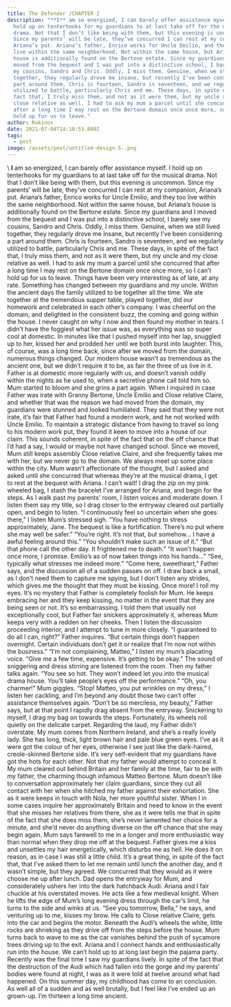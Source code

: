 ```yaml
---
title: The Defender /CHAPTER 2
description: "**I** am so energized, I can barely offer assistance myself. I
  hold up on tenterhooks for my guardians to at last take off for the musical
  drama. Not that I don’t like being with them, but this evening is uncommon.
  Since my parents’ will be late, they’ve concurred I can rest at my companion,
  Ariana’s put. Ariana’s father, Enrico works for Uncle Emilio, and they too
  live within the same neighborhood. Not within the same house, but Ariana’s
  house is additionally found on the Bertone estate. Since my guardians and I
  moved from the bequest and I was put into a distinctive school, I barely see
  my cousins, Sandro and Chris. Oddly, I miss them. Genuine, when we still lived
  together, they regularly drove me insane, but recently I’ve been considering a
  part around them. Chris is fourteen, Sandro is seventeen, and we regularly
  utilized to battle, particularly Chris and me. These days, in spite of the
  fact that, I truly miss them, and not as it were them, but my uncle and my
  close relative as well. I had to ask my mum a parcel until she concurred that
  after a long time I may rest on the Bertone domain once once more, so I can’t
  hold up for us to leave."
author: Rokinos
date: 2021-07-04T14:10:53.880Z
tags:
  - post
image: /assets/post/untitled-design-5-.png
---
```

\    **I** am so energized, I can barely offer assistance myself. I hold up on tenterhooks for my guardians to at last take off for the musical drama. Not that I don’t like being with them, but this evening is uncommon. Since my parents’ will be late, they’ve concurred I can rest at my companion, Ariana’s put. Ariana’s father, Enrico works for Uncle Emilio, and they too live within the same neighborhood. Not within the same house, but Ariana’s house is additionally found on the Bertone estate. Since my guardians and I moved from the bequest and I was put into a distinctive school, I barely see my cousins, Sandro and Chris. Oddly, I miss them. Genuine, when we still lived together, they regularly drove me insane, but recently I’ve been considering a part around them. Chris is fourteen, Sandro is seventeen, and we regularly utilized to battle, particularly Chris and me. These days, in spite of the fact that, I truly miss them, and not as it were them, but my uncle and my close relative as well. I had to ask my mum a parcel until she concurred that after a long time I may rest on the Bertone domain once once more, so I can’t hold up for us to leave. 
Things have been very interesting as of late, at any rate. Something has changed between my guardians and my uncle. Within the ancient days the family utilized to be together all the time. We ate together at the tremendous supper table, played together, did our homework and celebrated in each other’s company. I was cheerful on the domain, and delighted in the consistent buzz, the coming and going within the house. I never caught on why I now and then found my mother in tears. I didn’t have the foggiest what her issue was, as everything was so super cool at domestic.
In minutes like that I pushed myself into her lap, snuggled up to her, kissed her and prodded her until we both burst into laughter. This, of course, was a long time back, since after we moved from the domain, numerous things changed. Our modern house wasn’t as tremendous as the ancient one, but we didn’t require it to be, as fair the three of us live in it. Father is at domestic more regularly with us, and doesn’t vanish oddly within the nights as he used to, when a secretive phone call told him so. Mum started to bloom and she grins a part again.
When I inquired in case Father was irate with Granny Bertone, Uncle Emilio and Close relative Claire, and whether that was the reason we had moved from the domain, my guardians were stunned and looked humiliated. They said that they were not irate, it’s fair that Father had found a modern work, and he not worked with Uncle Emilio. To maintain a strategic distance from having to travel so long to his modern work put, they found it keen to move into a house of our claim. This sounds coherent, in spite of the fact that on the off chance that I’d had a say, I would or maybe not have changed school. Since we moved, Mum still keeps assembly Close relative Claire, and she frequently takes me with her, but we never go to the domain. We always meet up some place within the city.
Mum wasn’t affectionate of the thought, but I asked and asked until she concurred that whereas they’re at the musical drama, I get to rest at the bequest with Ariana. I can’t wait! I drag the zip on my pink wheeled bag, I stash the bracelet I’ve arranged for Ariana, and begin for the steps. As I walk past my parents’ room, I listen voices and moderate down. I listen them say my title, so I drag closer to the entryway cleared out partially open, and begin to listen.
 “I continuously feel so uncertain when she goes there,” I listen Mum’s stressed sigh.
“You have nothing to stress approximately, Jane. The bequest is like a fortification. There’s no put where she may well be safer.” “You’re right. It’s not that, but somehow… I have a awful feeling around this.” “You shouldn’t make such an issue of it.” “But that phone call the other day. It frightened me to death.” “It won’t happen once more, I promise. Emilio’s as of now taken things into his hands…” “See, typically what stresses me indeed more.” “Come here, sweetheart,” Father says, and the discussion all of a sudden passes on off. I draw back a small, as I don’t need them to capture me spying, but I don’t listen any strides, which gives me the thought that they must be kissing. Once more! I roll my eyes.
It’s no mystery that Father is completely foolish for Mum. He keeps embracing her and they keep kissing, no matter in the event that they are being seen or not. It’s so embarrassing. I told them that usually not exceptionally cool, but Father fair snickers approximately it, whereas Mum keeps very with a redden on her cheeks. Then I listen the discussion proceeding interior, and I attempt to tune in more closely.
“I guaranteed to do all I can, right?” Father inquires. “But certain things don’t happen overnight. Certain individuals don’t get it or realize that I’m now not within the business.” “I’m not complaining, Matteo,” I listen my mum’s placating voice. “Give me a few time, expensive. It’s getting to be okay.” The sound of sniggering and dress stirring are listened from the room. Then my father talks again. “You see so hot. They won’t indeed let you into the musical drama house. You’ll take people’s eyes off the performance.” “Oh, you charmer!” Mum giggles. “Stop! Matteo, you put wrinkles on my dress,” I listen her cackling, and I’m beyond any doubt those two can’t offer assistance themselves again.
“Don’t be so merciless, my beauty,” Father says, but at that point I rapidly drag absent from the entryway. Snickering to myself, I drag my bag on towards the steps. Fortunately, its wheels roll quietly on the delicate carpet. Regarding the laud, my Father didn’t overstate. My mum comes from Northern Ireland, and she’s a really lovely lady. She has long, thick, light brown hair and pale blue green eyes. I’ve as it were got the colour of her eyes, otherwise I see just like the dark-haired, creole-skinned Bertone side. It’s very self-evident that my guardians have got the hots for each other. Not that my father would attempt to conceal it. My mum cleared out behind Britain and her family at the time, fair to be with my father, the charming though infamous Matteo Bertone. Mum doesn’t like to conversation approximately her claim guardians, since they cut all contact with her when she hitched my father against their exhortation. She as it were keeps in touch with Nola, her more youthful sister. When I in some cases inquire her approximately Britain and need to know in the event that she misses her relatives from there, she as it were tells me that in spite of the fact that she does miss them, she’s never lamented her choice for a minute, and she’d never do anything diverse on the off chance that she may begin again. 
Mum says farewell to me in a longer and more enthusiastic way than normal when they drop me off at the bequest. Father gives me a kiss and unsettles my hair energetically, which disturbs me as hell. He does it on reason, as in case I was still a little child. It’s a great thing, in spite of the fact that, that I’ve asked them to let me remain until lunch the another day, and it wasn’t simple, but they agreed. We concurred that they would as it were choose me up after lunch. Dad opens the entryway for Mum, and considerately ushers her into the dark hatchback Audi. Ariana and I fair chuckle at his overstated moves. He acts like a few medieval knight.
When he lifts the edge of Mum’s long evening dress through the car’s limit, he turns to the side and winks at us. “See you tomorrow, Bella,” he says, and venturing up to me, kisses my brow. He calls to Close relative Claire, gets into the car and begins the motor. Beneath the Audi’s wheels the white, little rocks are shrieking as they drive off from the steps before the house. Mum turns back to wave to me as the car vanishes behind the push of sycamore trees driving up to the exit. Ariana and I connect hands and enthusiastically run into the house. We can’t hold up to at long last begin the pajama party.
Recently was the final time I saw my guardians lively. In spite of the fact that the destruction of the Audi which had fallen into the gorge and my parents’ bodies were found at night, I was as it were told at twelve around what had happened. On this summer day, my childhood has come to an conclusion. As well all of a sudden and as well brutally, but I feel like I’ve ended up an grown-up. I’m thirteen a long time ancient.